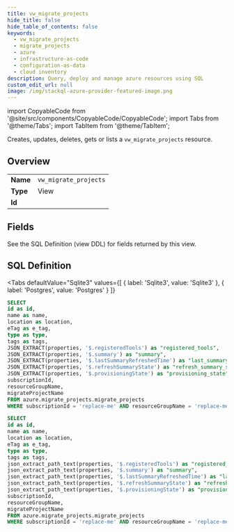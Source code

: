```yaml
--- 
title: vw_migrate_projects
hide_title: false
hide_table_of_contents: false
keywords:
  - vw_migrate_projects
  - migrate_projects
  - azure
  - infrastructure-as-code
  - configuration-as-data
  - cloud inventory
description: Query, deploy and manage azure resources using SQL
custom_edit_url: null
image: /img/stackql-azure-provider-featured-image.png
---
```


import CopyableCode from '@site/src/components/CopyableCode/CopyableCode';
import Tabs from '@theme/Tabs';
import TabItem from '@theme/TabItem';

Creates, updates, deletes, gets or lists a <code>vw_migrate_projects</code> resource.

## Overview
<table><tbody>
<tr><td><b>Name</b></td><td><code>vw_migrate_projects</code></td></tr>
<tr><td><b>Type</b></td><td>View</td></tr>
<tr><td><b>Id</b></td><td><CopyableCode code="azure.migrate_projects.vw_migrate_projects" /></td></tr>
</tbody></table>

## Fields

See the SQL Definition (view DDL) for fields returned by this view.

## SQL Definition

<Tabs
defaultValue="Sqlite3"
values={[
{ label: 'Sqlite3', value: 'Sqlite3' },
{ label: 'Postgres', value: 'Postgres' }
]}
>
<TabItem value="Sqlite3">

```sql
SELECT
id as id,
name as name,
location as location,
eTag as e_tag,
type as type,
tags as tags,
JSON_EXTRACT(properties, '$.registeredTools') as "registered_tools",
JSON_EXTRACT(properties, '$.summary') as "summary",
JSON_EXTRACT(properties, '$.lastSummaryRefreshedTime') as "last_summary_refreshed_time",
JSON_EXTRACT(properties, '$.refreshSummaryState') as "refresh_summary_state",
JSON_EXTRACT(properties, '$.provisioningState') as "provisioning_state",
subscriptionId,
resourceGroupName,
migrateProjectName
FROM azure.migrate_projects.migrate_projects
WHERE subscriptionId = 'replace-me' AND resourceGroupName = 'replace-me' AND migrateProjectName = 'replace-me';
```

</TabItem>
<TabItem value="Postgres">

```sql
SELECT
id as id,
name as name,
location as location,
eTag as e_tag,
type as type,
tags as tags,
json_extract_path_text(properties, '$.registeredTools') as "registered_tools",
json_extract_path_text(properties, '$.summary') as "summary",
json_extract_path_text(properties, '$.lastSummaryRefreshedTime') as "last_summary_refreshed_time",
json_extract_path_text(properties, '$.refreshSummaryState') as "refresh_summary_state",
json_extract_path_text(properties, '$.provisioningState') as "provisioning_state",
subscriptionId,
resourceGroupName,
migrateProjectName
FROM azure.migrate_projects.migrate_projects
WHERE subscriptionId = 'replace-me' AND resourceGroupName = 'replace-me' AND migrateProjectName = 'replace-me';
```

</TabItem>
</Tabs>
